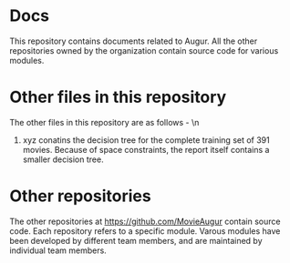 Docs
====

This repository contains documents related to Augur. All the other repositories owned by the organization contain source code for various modules. 

Other files in this repository
====
The other files in this repository are as follows - \n
1. xyz conatins the decision tree for the complete training set of 391 movies. Because of space constraints, the report itself contains a smaller decision tree.

Other repositories
====

The other repositories at https://github.com/MovieAugur contain source code. Each repository refers to a specific module. Varous modules have been developed by different team members, and are maintained by individual team members.

